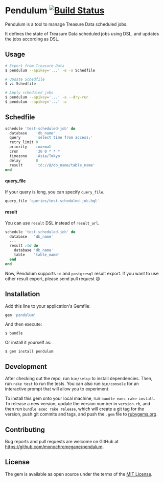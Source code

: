 # Pendulum [![Build Status](https://travis-ci.org/monochromegane/pendulum.svg?branch=master)](https://travis-ci.org/monochromegane/pendulum)

Pendulum is a tool to manage Treasure Data scheduled jobs.

It defines the state of Treasure Data scheduled jobs using DSL, and updates the jobs according as DSL.

## Usage

```sh
# Export from Treasure Data
$ pendulum --apikey='...' -e -o Schedfile

# Update Schedfile
$ vi Schedfile

# Apply scheduled jobs
$ pendulum --apikey='...' -a --dry-run
$ pendulum --apikey='...' -a
```

## Schedfile

```rb
schedule 'test-scheduled-job' do
  database    'db_name'
  query       'select time from access;'
  retry_limit 0
  priority    :normal
  cron        '30 0 * * *'
  timezone    'Asia/Tokyo'
  delay       0
  result      'td://@/db_name/table_name'
end
```

#### query_file

If your query is long, you can specify `query_file`.

```rb
query_file 'queries/test-scheduled-job.hql'
```

#### result

You can use `result` DSL instead of `result_url`.

```rb
schedule 'test-scheduled-job' do
  database   'db_name'
  ...
  result :td do
    database 'db_name'
    table    'table_name'
  end
end
```

Now, Pendulum supports `td` and `postgresql` result export.
If you want to use other result export, please send pull request :smile:

## Installation

Add this line to your application's Gemfile:

```ruby
gem 'pendulum'
```

And then execute:

    $ bundle

Or install it yourself as:

    $ gem install pendulum

## Development

After checking out the repo, run `bin/setup` to install dependencies. Then, run `rake test` to run the tests. You can also run `bin/console` for an interactive prompt that will allow you to experiment.

To install this gem onto your local machine, run `bundle exec rake install`. To release a new version, update the version number in `version.rb`, and then run `bundle exec rake release`, which will create a git tag for the version, push git commits and tags, and push the `.gem` file to [rubygems.org](https://rubygems.org).

## Contributing

Bug reports and pull requests are welcome on GitHub at https://github.com/monochromegane/pendulum.


## License

The gem is available as open source under the terms of the [MIT License](http://opensource.org/licenses/MIT).

